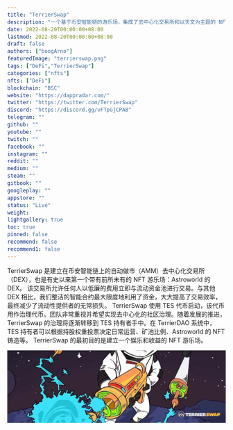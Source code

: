 ```yaml
---
title: "TerrierSwap"
description: "一个基于币安智能链的游乐场，集成了去中心化交易所和以天文为主题的 NFT 游戏。"
date: 2022-08-20T00:00:00+08:00
lastmod: 2022-08-20T00:00:00+08:00
draft: false
authors: ["boogArno"]
featuredImage: "terrierswap.png"
tags: ["DeFi","TerrierSwap"]
categories: ["nfts"]
nfts: ["DeFi"]
blockchain: "BSC"
website: "https://dappradar.com/"
twitter: "https://twitter.com/TerrierSwap"
discord: "https://discord.gg/vFTpGjCPA8"
telegram: ""
github: ""
youtube: ""
twitch: ""
facebook: ""
instagram: ""
reddit: ""
medium: ""
steam: ""
gitbook: ""
googleplay: ""
appstore: ""
status: "Live"
weight: 
lightgallery: true
toc: true
pinned: false
recommend: false
recommend1: false
---
```

TerrierSwap 是建立在币安智能链上的自动做市（AMM）去中心化交易所（DEX），也是有史以来第一个带有前所未有的 NFT 游乐场：Astroworld 的 DEX。
该交易所允许任何人以低廉的费用立即与流动资金池进行交易。与其他 DEX 相比，我们整洁的智能合约最大限度地利用了资金，大大提高了交易效率，最终减少了流动性提供者的无常损失。
TerrierSwap 使用 TES 代币启动，该代币用作治理代币。团队非常重视并希望实现去中心化的社区治理。随着发展的推进，TerrierSwap 的治理将逐渐转移到 TES 持有者手中。在 TerrierDAO 系统中，TES 持有者可以根据持股权重投票决定日常运营、矿池比例、Astroworld 的 NFT 铸造等。 TerrierSwap 的最初目的是建立一个娱乐和收益的 NFT 游乐场。

![1080x360](1080x360.jpg)